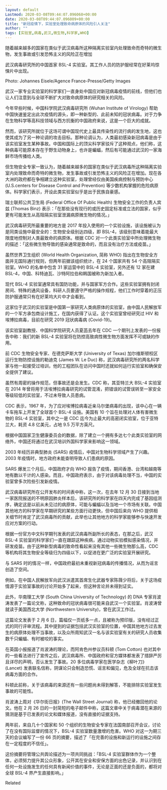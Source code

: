 ```yaml
---
layout: default
Lastmod: 2020-03-08T09:44:07.096068+00:00
date: 2020-03-08T09:44:07.096009+00:00
title: "新冠疫情下，实验室处理致命病原体的风险引人关注"
author: ""
tags: [实验室,病毒,武汉,微生物,科学家,WHO]
---
```


随着越来越多的国家在类似于武汉病毒所这种隔离实验室内处理致命而奇特的微生物，发生事故或引发恐怖主义的风险正在增加

武汉病毒研究所的中国首家 BSL-4 实验室。其工作人员的防护服经常在好莱坞惊悚片中出现。

Photo: Johannes Eisele/Agence France-Presse/Getty Images

武汉一家专业实验室的科学家们一直身处中国应对新冠病毒疫情的前线，但他们也让人们注意到与全球不断扩大对致命病原体的研究相关的风险。

今年早些时候，中国科学院武汉病毒研究所 (Wuhan Institute of Virology) 帮助中国快速鉴定出此次疫情的源头，即一种新型的、此前未知的冠状病毒。对于力争在生物科学等高科技领域与西方抗衡的中国政府来说，这是一个巨大的成就。

然而，该研究所就位于这场可谓中国现代史上最具传染性的流行病的发生地，这也使其成为了另一种论调的攻击目标。那种论调认为，人类最初感染新冠病毒是由于该实验室发生某种事故。中国和国际上的顶尖科学家驳斥了这种观点，他们称，这种病毒可能原本存在于野生动物身上，也许是蝙蝠，然后有可能通过武汉的一家海鲜市场传播给人类。

但生物安全专家一致认为，随着越来越多的国家在类似于武汉病毒所这种隔离实验室内处理致命而奇特的微生物，发生事故或引发恐怖主义的风险正在增加。现在各大洲的政府都在争相建立这种实验室，处理曾经仅由美国疾病控制与预防中心 (U.S.centers for Disease Control and Prevention) 等少数机构掌握的危险病原体。科学家们表示，开设此类实验室似乎是出于民族自豪感。

瑞士联邦公共卫生局 (Federal Office Of Public Health) 生物安全工作的负责人宾兹 (Thomas Binz) 表示：「在那些没有现行的或历史固定标准或立法的国家，似乎更有可能发生从高阻隔实验室泄漏病原微生物的情况。」

武汉病毒研究所最重要的地方是 2017 年投入使用的一个实验设施，该设施被认为是同类设施中最安全的：生物安全级别达四级，即 BSL-4，该级别意味着能最大限度地控制对人类最致命的病原体。根据 CDC 对一个此类实验室中所处理微生物的描述：「这些微生物导致的感染通常是致命的，而且没有治疗方法或疫苗。」

虽然世界卫生组织 (World Health Organization, 简称 WHO) 指出在生物安全方面并无国际通行规则，但两年前据该组织统计，在 24 个国家共有 54 个高阻隔实验室。WHO 的名单中包含 31 家运营中的 BSL-4 实验室，另外还有 12 家在建 BSL-4，中国、科特迪瓦、沙特阿拉伯和韩国被称为新加入者。

现代 BSL-4 实验室通常具有国防功能，并与国家军方合作。这些实验室拥有封闭房间、特殊的通风设备，科研人员要遵守严格的操作规程，他们工作时穿着的正压防护服通常只有在好莱坞大片中才会看到。

这家位于武汉的实验室是中国第一家研究人类病原体的实验室，由中国人民解放军的一个军方承包商设计施工，在国内获得了认证。这个实验室曾经研究过 HIV 和埃博拉病毒，目前在研究 2019 冠状病毒病 (Covid-19)。

该实验室副教授、中国科学院研究人员夏菡去年在 CDC 一个期刊上发表的一份报告中称：我们的新 BSL-4 实验室将在防控高致病性微生物方面发挥不可或缺的作用。

前 CDC 生物安全专家、在德克萨斯大学 (University of Texas) 加尔维斯顿校区运行生物防控设施的勒迪克 (James W. Le Duc) 称，武汉病毒研究所的两名科学家与他一起接受过培训，他的工程团队在访问中国时还就如何运行实验室和确保安全提供了建议。

虽然有周密的操作规范，但事故还是会发生。CDC 称，其亚特兰大 BSL-4 实验室在 2014 年曾将用于活埃博拉病毒研究的试管混淆，把错误的试管误转至一家安全等级较低的实验室，不过未导致人员患病。

CDC 表示，1967 年，为了应对埃博拉病毒近亲马尔堡病毒的出现，该中心在一辆卡车拖车上开发了全球首个 BSL-4 设施。美国有 10 个旨在处理对人体有害微生物的 BSL-4 实验室，其中之一是 CDC 迄今为止最大的高密闭实验室，位于亚特兰大，耗资 4.8 亿美元，占地 9.5 万平方英尺。

根据中国国家卫生健康委员会的数据，除了建立一个拥有多达七个此类实验室的网络外，中国还将通过在武汉培训外国科学家来影响这一领域。

2003 年经历非典型肺炎 (SARS) 疫情后，中国对生物科学领域产生了兴趣。2003 年疫情时，地方政府未能查明导致人们患病的原因。

SARS 爆发三个月后，中国政府才向 WHO 报告了疫情，期间香港、台湾和越南等地有数以千计的人感染。而且，中国政府表示，由于对该病毒处理不当，中国的实验室曾多次险些引发新疫情。

武汉病毒研究所在公开发布的时间表中称，这一次，在去年 12 月 30 日接到当地一家医院报送的不明原因肺炎样本后，该研究所的科学家在四天内完成了基因组测序，确定这是以前从未见过的病原体，可能与蝙蝠以及当地一个市场有关联。中国其他地方的科学家在早期研究的某些方面行动更快，但中国后来向 WHO 提供相关细节时肯定了武汉病毒所的贡献，此举也让其他地方的科学家能够参与快速开发应对方案的行动。

根据一份官方中文科学期刊发表的武汉病毒所副所长的表态，在那之后，武汉 BSL-4 实验室的科学家们一直在跟踪这种疾病，通过动物实验模拟感染情况，并研发疫苗。由于这种新型病毒的致命性看起来没有其他一些微生物那么高，CDC 等机构将其生物安全等级归为四级以下，以促进在更广泛的实验室开展研究。

与 SARS 时的情况一样，中国政府最初未重视新冠病毒的传播情况，从而为谣言创造了空间。

例如，在中国人民解放军向武汉派遣其首席生化武器专家陈薇少将后，关于这场疫情源于实验室事故的讨论开始多了起来，但这种言论并未得到证实。

此外，华南理工大学 (South China University of Technology) 的 DNA 专家肖波涛发表了一篇论文称，这种致命的冠状病毒很可能来自武汉一个实验室。肖波涛曾就读于美国西北大学 (Northwestern University)，曾在武汉工作过。

这篇论文发表于 2 月 6 日，篇幅仅一页纸多一点，且被称为预印版，没有经过正式的同行评审流程。其中提到的证据包括武汉实验室的位置，中国其他地方过去发生的病原体处理不当事故，以及众所周知武汉一名与该实验室有关的研究人员收集数千只蝙蝠、有时被咬的事实。

在英国小报报道了肖波涛的理论，而阿肯色州参议员科顿 (Tom Cotton) 也对其中的一些看法进行了宣传之后，武汉病毒所、中国政府和官方媒体都发表了措辞严厉且详尽的声明，否认发生了事故。20 多位病毒学家在医学杂志《柳叶刀》(Lancet) 发表联名信称，阴谋论只会制造恐慌、谣言和偏见，危及全球在抗击该病毒方面的合作。

科顿此前称，关于该病毒的来源还有一些问题尚未得到解答，不能排除实验室发生事故的可能性。

肖波涛上周对《华尔街日报》(The Wall Street Journal) 称，他已经撤回他的论文。他在 2 月 26 日的一封简短的电子邮件中称，这篇文章中关于病毒潜在来源的猜测是基于已发表的论文和媒体报道，没有直接的证据支持。

两年前，来自几十个国家和 50 个组织的生物安全专家在法国南部召开会议，讨论了在没有国际监督的情况下，BSL-4 实验室数量激增的危害。WHO 对这一为期三天的会议编写了一份 66 页的摘要，描述了「在完善的设施和新运行的设施之间存在一定程度的不信任」。

这份摘要将管理公共舆论描述为一项共同挑战：「BSL-4 实验室群体作为一个整体，必须努力提升其公众形象，公开其在安全和安保方面的出色记录，并认识到在任何一处设施发生的任何具有新闻价值的事件，无论是正面的还是负面的，都将对全球 BSL-4 界产生直接影响。」

Related

